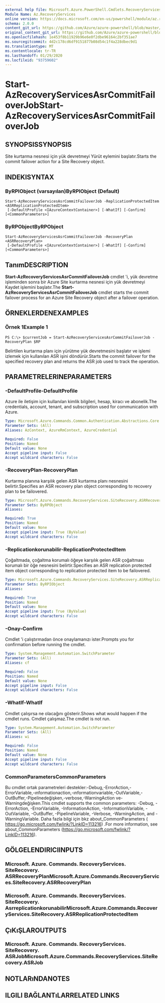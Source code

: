 ```yaml
---
external help file: Microsoft.Azure.PowerShell.Cmdlets.RecoveryServices.SiteRecovery.dll-Help.xml
Module Name: Az.RecoveryServices
online version: https://docs.microsoft.com/en-us/powershell/module/az.recoveryservices/start-azrecoveryservicesasrcommitfailoverjob
schema: 2.0.0
content_git_url: https://github.com/Azure/azure-powershell/blob/master/src/RecoveryServices/RecoveryServices/help/Start-AzRecoveryServicesAsrCommitFailoverJob.md
original_content_git_url: https://github.com/Azure/azure-powershell/blob/master/src/RecoveryServices/RecoveryServices/help/Start-AzRecoveryServicesAsrCommitFailoverJob.md
ms.openlocfilehash: 1e453f8b11929b96e6e0f2dbe96164c2bf351ae7
ms.sourcegitcommit: 4d2c178cd6df9151877b08d54c1f4a228dbec9d1
ms.translationtype: MT
ms.contentlocale: tr-TR
ms.lasthandoff: 01/29/2020
ms.locfileid: "93759602"
---
```

# <span data-ttu-id="97c65-101">Start-AzRecoveryServicesAsrCommitFailoverJob</span><span class="sxs-lookup"><span data-stu-id="97c65-101">Start-AzRecoveryServicesAsrCommitFailoverJob</span></span>

## <span data-ttu-id="97c65-102">SYNOPSIS</span><span class="sxs-lookup"><span data-stu-id="97c65-102">SYNOPSIS</span></span>
<span data-ttu-id="97c65-103">Site kurtarma nesnesi için yük devretmeyi Yürüt eylemini başlatır.</span><span class="sxs-lookup"><span data-stu-id="97c65-103">Starts the commit failover action for a Site Recovery object.</span></span>

## <span data-ttu-id="97c65-104">INDEKI</span><span class="sxs-lookup"><span data-stu-id="97c65-104">SYNTAX</span></span>

### <span data-ttu-id="97c65-105">ByRPIObject (varsayılan)</span><span class="sxs-lookup"><span data-stu-id="97c65-105">ByRPIObject (Default)</span></span>
```
Start-AzRecoveryServicesAsrCommitFailoverJob -ReplicationProtectedItem <ASRReplicationProtectedItem>
 [-DefaultProfile <IAzureContextContainer>] [-WhatIf] [-Confirm] [<CommonParameters>]
```

### <span data-ttu-id="97c65-106">ByRPObject</span><span class="sxs-lookup"><span data-stu-id="97c65-106">ByRPObject</span></span>
```
Start-AzRecoveryServicesAsrCommitFailoverJob -RecoveryPlan <ASRRecoveryPlan>
 [-DefaultProfile <IAzureContextContainer>] [-WhatIf] [-Confirm] [<CommonParameters>]
```

## <span data-ttu-id="97c65-107">Tanım</span><span class="sxs-lookup"><span data-stu-id="97c65-107">DESCRIPTION</span></span>
<span data-ttu-id="97c65-108">**Start-AzRecoveryServicesAsrCommitFailoverJob** cmdlet 'i, yük devretme işleminden sonra bir Azure Site kurtarma nesnesi için yük devretmeyi Kaydet işlemini başlatır.</span><span class="sxs-lookup"><span data-stu-id="97c65-108">The **Start-AzRecoveryServicesAsrCommitFailoverJob** cmdlet starts the commit failover process for an Azure Site Recovery object after a failover operation.</span></span>

## <span data-ttu-id="97c65-109">ÖRNEKLERDEN</span><span class="sxs-lookup"><span data-stu-id="97c65-109">EXAMPLES</span></span>

### <span data-ttu-id="97c65-110">Örnek 1</span><span class="sxs-lookup"><span data-stu-id="97c65-110">Example 1</span></span>
```
PS C:\> $currentJob = Start-AzRecoveryServicesAsrCommitFailoverJob -RecoveryPlan $RP
```

<span data-ttu-id="97c65-111">Belirtilen kurtarma planı için yürütme yük devretmesini başlatır ve işlemi izlemek için kullanılan ASR işini döndürür.</span><span class="sxs-lookup"><span data-stu-id="97c65-111">Starts the commit failover for the specified recovery plan and returns the ASR job used to track the operation.</span></span>

## <span data-ttu-id="97c65-112">PARAMETRELERINE</span><span class="sxs-lookup"><span data-stu-id="97c65-112">PARAMETERS</span></span>

### <span data-ttu-id="97c65-113">-DefaultProfile</span><span class="sxs-lookup"><span data-stu-id="97c65-113">-DefaultProfile</span></span>
<span data-ttu-id="97c65-114">Azure ile iletişim için kullanılan kimlik bilgileri, hesap, kiracı ve abonelik.</span><span class="sxs-lookup"><span data-stu-id="97c65-114">The credentials, account, tenant, and subscription used for communication with Azure.</span></span>


```yaml
Type: Microsoft.Azure.Commands.Common.Authentication.Abstractions.Core.IAzureContextContainer
Parameter Sets: (All)
Aliases: AzContext, AzureRmContext, AzureCredential

Required: False
Position: Named
Default value: None
Accept pipeline input: False
Accept wildcard characters: False
```

### <span data-ttu-id="97c65-115">-RecoveryPlan</span><span class="sxs-lookup"><span data-stu-id="97c65-115">-RecoveryPlan</span></span>
<span data-ttu-id="97c65-116">Kurtarma planına karşılık gelen ASR kurtarma planı nesnesini belirtir.</span><span class="sxs-lookup"><span data-stu-id="97c65-116">Specifies an ASR recovery plan object corresponding to recovery plan to be failovered.</span></span>

```yaml
Type: Microsoft.Azure.Commands.RecoveryServices.SiteRecovery.ASRRecoveryPlan
Parameter Sets: ByRPObject
Aliases:

Required: True
Position: Named
Default value: None
Accept pipeline input: True (ByValue)
Accept wildcard characters: False
```

### <span data-ttu-id="97c65-117">-Replicationkorunabilir</span><span class="sxs-lookup"><span data-stu-id="97c65-117">-ReplicationProtectedItem</span></span>
<span data-ttu-id="97c65-118">Çoğaltmada, çoğaltma korumalı öğeye karşılık gelen ASR çoğaltması korumalı bir öğe nesnesini belirtir.</span><span class="sxs-lookup"><span data-stu-id="97c65-118">Specifies an ASR replication protected item object corresponding to replication protected item  to be failovered.</span></span>

```yaml
Type: Microsoft.Azure.Commands.RecoveryServices.SiteRecovery.ASRReplicationProtectedItem
Parameter Sets: ByRPIObject
Aliases:

Required: True
Position: Named
Default value: None
Accept pipeline input: True (ByValue)
Accept wildcard characters: False
```

### <span data-ttu-id="97c65-119">-Onay</span><span class="sxs-lookup"><span data-stu-id="97c65-119">-Confirm</span></span>
<span data-ttu-id="97c65-120">Cmdlet 'i çalıştırmadan önce onaylamanızı ister.</span><span class="sxs-lookup"><span data-stu-id="97c65-120">Prompts you for confirmation before running the cmdlet.</span></span>

```yaml
Type: System.Management.Automation.SwitchParameter
Parameter Sets: (All)
Aliases: cf

Required: False
Position: Named
Default value: None
Accept pipeline input: False
Accept wildcard characters: False
```

### <span data-ttu-id="97c65-121">-WhatIf</span><span class="sxs-lookup"><span data-stu-id="97c65-121">-WhatIf</span></span>
<span data-ttu-id="97c65-122">Cmdlet çalışırsa ne olacağını gösterir.</span><span class="sxs-lookup"><span data-stu-id="97c65-122">Shows what would happen if the cmdlet runs.</span></span> <span data-ttu-id="97c65-123">Cmdlet çalışmaz.</span><span class="sxs-lookup"><span data-stu-id="97c65-123">The cmdlet is not run.</span></span>

```yaml
Type: System.Management.Automation.SwitchParameter
Parameter Sets: (All)
Aliases: wi

Required: False
Position: Named
Default value: None
Accept pipeline input: False
Accept wildcard characters: False
```

### <span data-ttu-id="97c65-124">CommonParameters</span><span class="sxs-lookup"><span data-stu-id="97c65-124">CommonParameters</span></span>
<span data-ttu-id="97c65-125">Bu cmdlet ortak parametreleri destekler:-Debug,-ErrorAction,-ErrorVariable,-ınformationaction,-ınformationvariable,-OutVariable,-OutBuffer,-Pipelinedeğişken,-verbose,-WarningAction ve-Warningdeğişken.</span><span class="sxs-lookup"><span data-stu-id="97c65-125">This cmdlet supports the common parameters: -Debug, -ErrorAction, -ErrorVariable, -InformationAction, -InformationVariable, -OutVariable, -OutBuffer, -PipelineVariable, -Verbose, -WarningAction, and -WarningVariable.</span></span> <span data-ttu-id="97c65-126">Daha fazla bilgi için bkz about_CommonParameters ( https://go.microsoft.com/fwlink/?LinkID=113216) .</span><span class="sxs-lookup"><span data-stu-id="97c65-126">For more information, see about_CommonParameters (https://go.microsoft.com/fwlink/?LinkID=113216).</span></span>

## <span data-ttu-id="97c65-127">GÖLGELENDIRICI</span><span class="sxs-lookup"><span data-stu-id="97c65-127">INPUTS</span></span>

### <span data-ttu-id="97c65-128">Microsoft. Azure. Commands. RecoveryServices. SiteRecovery. ASRRecoveryPlan</span><span class="sxs-lookup"><span data-stu-id="97c65-128">Microsoft.Azure.Commands.RecoveryServices.SiteRecovery.ASRRecoveryPlan</span></span>

### <span data-ttu-id="97c65-129">Microsoft. Azure. Commands. RecoveryServices. SiteRecovery. Asrreplicationkorunabilir</span><span class="sxs-lookup"><span data-stu-id="97c65-129">Microsoft.Azure.Commands.RecoveryServices.SiteRecovery.ASRReplicationProtectedItem</span></span>

## <span data-ttu-id="97c65-130">ÇıKıŞLAR</span><span class="sxs-lookup"><span data-stu-id="97c65-130">OUTPUTS</span></span>

### <span data-ttu-id="97c65-131">Microsoft. Azure. Commands. RecoveryServices. SiteRecovery. ASRJob</span><span class="sxs-lookup"><span data-stu-id="97c65-131">Microsoft.Azure.Commands.RecoveryServices.SiteRecovery.ASRJob</span></span>

## <span data-ttu-id="97c65-132">NOTLARıNDA</span><span class="sxs-lookup"><span data-stu-id="97c65-132">NOTES</span></span>

## <span data-ttu-id="97c65-133">ILGILI BAĞLANTıLAR</span><span class="sxs-lookup"><span data-stu-id="97c65-133">RELATED LINKS</span></span>
